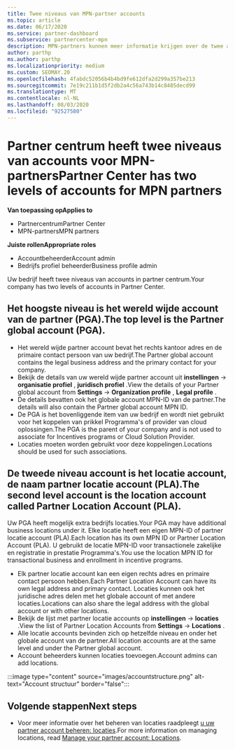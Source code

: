```yaml
---
title: Twee niveaus van MPN-partner accounts
ms.topic: article
ms.date: 06/17/2020
ms.service: partner-dashboard
ms.subservice: partnercenter-mpn
description: MPN-partners kunnen meer informatie krijgen over de twee account niveaus in Partner Center, het wereld wijde partner account (PGA) en de partner locatie account (PLA).
author: parthp
ms.author: parthp
ms.localizationpriority: medium
ms.custom: SEOMAY.20
ms.openlocfilehash: 4fabdc52056b4b4bd9fe612dfa2d299a357be213
ms.sourcegitcommit: 7e19c211b1d5f2db2a4c56a743b14c8485decd99
ms.translationtype: MT
ms.contentlocale: nl-NL
ms.lasthandoff: 08/03/2020
ms.locfileid: "92527580"
---
```

# <a name="partner-center-has-two-levels-of-accounts-for-mpn-partners"></a><span data-ttu-id="4e178-103">Partner centrum heeft twee niveaus van accounts voor MPN-partners</span><span class="sxs-lookup"><span data-stu-id="4e178-103">Partner Center has two levels of accounts for MPN partners</span></span>

<span data-ttu-id="4e178-104">**Van toepassing op**</span><span class="sxs-lookup"><span data-stu-id="4e178-104">**Applies to**</span></span>

- <span data-ttu-id="4e178-105">Partnercentrum</span><span class="sxs-lookup"><span data-stu-id="4e178-105">Partner Center</span></span>
- <span data-ttu-id="4e178-106">MPN-partners</span><span class="sxs-lookup"><span data-stu-id="4e178-106">MPN partners</span></span>

<span data-ttu-id="4e178-107">**Juiste rollen**</span><span class="sxs-lookup"><span data-stu-id="4e178-107">**Appropriate roles**</span></span>

- <span data-ttu-id="4e178-108">Accountbeheerder</span><span class="sxs-lookup"><span data-stu-id="4e178-108">Account admin</span></span>
- <span data-ttu-id="4e178-109">Bedrijfs profiel beheerder</span><span class="sxs-lookup"><span data-stu-id="4e178-109">Business profile admin</span></span>


<span data-ttu-id="4e178-110">Uw bedrijf heeft twee niveaus van accounts in partner centrum.</span><span class="sxs-lookup"><span data-stu-id="4e178-110">Your company has two levels of accounts in Partner Center.</span></span>

## <a name="the-top-level-is-the-partner-global-account-pga"></a><span data-ttu-id="4e178-111">Het hoogste niveau is het wereld wijde account van de partner (PGA).</span><span class="sxs-lookup"><span data-stu-id="4e178-111">The top level is the Partner global account (PGA).</span></span>

- <span data-ttu-id="4e178-112">Het wereld wijde partner account bevat het rechts kantoor adres en de primaire contact persoon van uw bedrijf.</span><span class="sxs-lookup"><span data-stu-id="4e178-112">The Partner global account contains the legal business address and the primary contact for your company.</span></span> 
- <span data-ttu-id="4e178-113">Bekijk de details van uw wereld wijde partner account uit **instellingen**  ->  **organisatie profiel** , **juridisch profiel** .</span><span class="sxs-lookup"><span data-stu-id="4e178-113">View the details of your Partner global account from **Settings** -> **Organization profile** , **Legal profile** .</span></span>
- <span data-ttu-id="4e178-114">De details bevatten ook het globale account MPN-ID van de partner.</span><span class="sxs-lookup"><span data-stu-id="4e178-114">The details will also contain the Partner global account MPN ID.</span></span> 
- <span data-ttu-id="4e178-115">De PGA is het bovenliggende item van uw bedrijf en wordt niet gebruikt voor het koppelen van prikkel Programma's of provider van cloud oplossingen.</span><span class="sxs-lookup"><span data-stu-id="4e178-115">The PGA is the parent of your company and is not used to associate for Incentives programs or Cloud Solution Provider.</span></span> 
- <span data-ttu-id="4e178-116">Locaties moeten worden gebruikt voor deze koppelingen.</span><span class="sxs-lookup"><span data-stu-id="4e178-116">Locations should be used for such associations.</span></span>

## <a name="the-second-level-account-is-the-location-account-called-partner-location-account-pla"></a><span data-ttu-id="4e178-117">De tweede niveau account is het locatie account, de naam partner locatie account (PLA).</span><span class="sxs-lookup"><span data-stu-id="4e178-117">The second level account is the location account called Partner Location Account (PLA).</span></span>

<span data-ttu-id="4e178-118">Uw PGA heeft mogelijk extra bedrijfs locaties.</span><span class="sxs-lookup"><span data-stu-id="4e178-118">Your PGA may have additional business locations under it.</span></span> <span data-ttu-id="4e178-119">Elke locatie heeft een eigen MPN-ID of partner locatie account (PLA).</span><span class="sxs-lookup"><span data-stu-id="4e178-119">Each location has its own MPN ID or Partner Location Account (PLA).</span></span> <span data-ttu-id="4e178-120">U gebruikt de locatie MPN-ID voor transactionele zakelijke en registratie in prestatie Programma's.</span><span class="sxs-lookup"><span data-stu-id="4e178-120">You use the location MPN ID for transactional business and enrollment in incentive programs.</span></span>

- <span data-ttu-id="4e178-121">Elk partner locatie account kan een eigen rechts adres en primaire contact persoon hebben.</span><span class="sxs-lookup"><span data-stu-id="4e178-121">Each Partner Location Account can have its own legal address and primary contact.</span></span> <span data-ttu-id="4e178-122">Locaties kunnen ook het juridische adres delen met het globale account of met andere locaties.</span><span class="sxs-lookup"><span data-stu-id="4e178-122">Locations can also share the legal address with the global account or with other locations.</span></span>
- <span data-ttu-id="4e178-123">Bekijk de lijst met partner locatie accounts op **instellingen**  ->  **locaties** .</span><span class="sxs-lookup"><span data-stu-id="4e178-123">View the list of Partner Location Accounts from **Settings** -> **Locations** .</span></span>
- <span data-ttu-id="4e178-124">Alle locatie accounts bevinden zich op hetzelfde niveau en onder het globale account van de partner.</span><span class="sxs-lookup"><span data-stu-id="4e178-124">All location accounts are at the same level and under the Partner global account.</span></span>
- <span data-ttu-id="4e178-125">Account beheerders kunnen locaties toevoegen.</span><span class="sxs-lookup"><span data-stu-id="4e178-125">Account admins can add locations.</span></span>

:::image type="content" source="images/accountstructure.png" alt-text="Account structuur" border="false":::

## <a name="next-steps"></a><span data-ttu-id="4e178-127">Volgende stappen</span><span class="sxs-lookup"><span data-stu-id="4e178-127">Next steps</span></span>

- <span data-ttu-id="4e178-128">Voor meer informatie over het beheren van locaties raadpleegt [u uw partner account beheren: locaties](manage-locations.md).</span><span class="sxs-lookup"><span data-stu-id="4e178-128">For more information on managing locations, read [Manage your partner account: Locations](manage-locations.md).</span></span>
